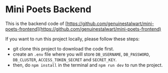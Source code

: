 # Mini Poets Backend

This is the backend code of [https://github.com/genuinestalwart/mini-poets-frontend](https://github.com/genuinestalwart/mini-poets-frontend)

If you want to run this project locally, please follow these steps:

- git clone this project to download the code first.
- create an `.env` file where you will store `DB_USERNAME`, `DB_PASSWORD`, `DB_CLUSTER`, `ACCESS_TOKEN_SECRET` and `SECRET_KEY`.
- then, do `npm install` in the terminal and `npm run dev` to run the project.
